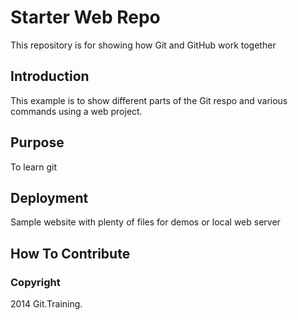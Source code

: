 # Starter Web Repo

This repository is for showing how Git and GitHub work together

## Introduction

This example is to show different parts of the Git respo and various commands using a web project.

## Purpose

To learn git

## Deployment

Sample website with plenty of files for demos or local web server

## How To Contribute


### Copyright

2014 Git.Training.
